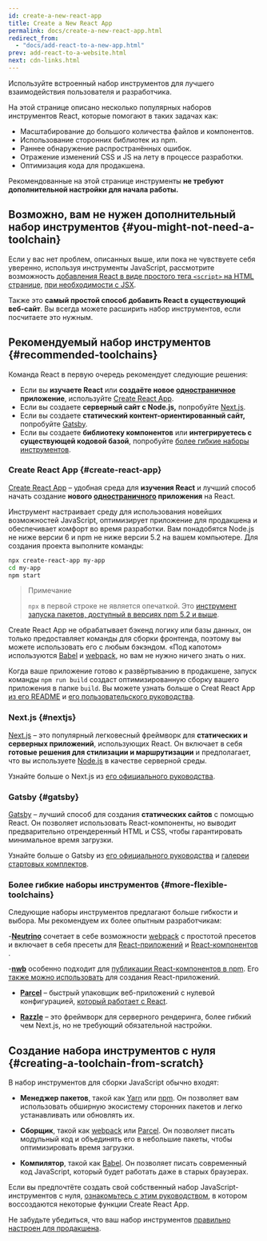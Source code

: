 ```yaml
---
id: create-a-new-react-app
title: Create a New React App
permalink: docs/create-a-new-react-app.html
redirect_from:
  - "docs/add-react-to-a-new-app.html"
prev: add-react-to-a-website.html
next: cdn-links.html
---
```


Используйте встроенный набор инструментов для лучшего взаимодействия пользователя и разработчика. 

На этой странице описано несколько популярных наборов инструментов React, которые помогают в таких задачах как:

* Масштабирование до большого количества файлов и компонентов.
* Использование сторонних библиотек из npm.
* Раннее обнаружение распространённых ошибок.
* Отражение изменений CSS и JS на лету в процессе разработки.
* Оптимизация кода для продакшена.

Рекомендованные на этой странице инструменты **не требуют дополнительной настройки для начала работы.**

## Возможно, вам не нужен дополнительный набор инструментов {#you-might-not-need-a-toolchain}

Если у вас нет проблем, описанных выше, или пока не чувствуете себя уверенно, используя инструменты JavaScript, рассмотрите возможность [добавления React в виде простого тега `<script>` на HTML странице](/docs/add-react-to-a-website.html), [при необходимости с JSX](/docs/add-react-to-a-website.html#optional-try-react-with-jsx).

Также это **самый простой способ добавить React в существующий веб-сайт**. Вы всегда можете расширить набор инструментов, если посчитаете это нужным.


## Рекомендуемый набор инструментов {#recommended-toolchains}

Команда React в первую очередь рекомендует следующие решения:

- Если вы **изучаете React** или **создаёте новое [одностраничное](/docs/glossary.html#single-page-application) приложение**, используйте [Create React App](#create-react-app).
- Если вы создаете **серверный сайт с Node.js,** попробуйте [Next.js](#nextjs).
- Если вы создаете **статический контент-ориентированный сайт,** попробуйте [Gatsby](#gatsby).
- Если вы создаете **библиотеку компонентов** или **интегрируетесь с существующей кодовой базой**, попробуйте [более гибкие наборы инструментов](#more-flexible-toolchains).

### Create React App {#create-react-app}

[Create React App](https://github.com/facebookincubator/create-react-app) – удобная среда для **изучения React** и лучший способ начать создание **нового [одностраничного](/docs/glossary.html#single-page-application) приложения** на React.

Инструмент настраивает среду для использования новейших возможностей JavaScript, оптимизирует приложение для продакшена и обеспечивает комфорт во время разработки. Вам понадобятся Node.js не ниже версии 6 и npm не ниже версии 5.2 на вашем компьютере. Для создания проекта выполните команды:

```bash
npx create-react-app my-app
cd my-app
npm start
```

>Примечание
>
>`npx` в первой строке не является опечаткой. Это [инструмент запуска пакетов, доступный в версиях npm  5.2 и выше](https://medium.com/@maybekatz/introducing-npx-an-npm-package-runner-55f7d4bd282b).


Create React App не обрабатывает бэкенд логику или базы данных, он только предоставляет команды для сборки фронтенда, поэтому вы можете использовать его с любым бэкэндом. «Под капотом» используются [Babel](https://babeljs.io/) и [webpack](https://webpack.js.org/), но вам не нужно ничего знать о них.

Когда ваше приложение готово к развёртыванию в продакшене, запуск команды `npm run build` создаст оптимизированную сборку вашего приложения в папке `build`. Вы можете узнать больше о Creat React App [из его README](https://github.com/facebookincubator/create-react-app#create-react-app--) и [его пользовательского руководства](https://github.com/facebookincubator/create-react-app/blob/master/packages/react-scripts/template/README.md#table-of-contents).

### Next.js {#nextjs}


[Next.js](https://nextjs.org/) – это популярный легковесный фреймворк для **статических и серверных приложений**, использующих React. Он включает в себя **готовые решения для стилизации и маршрутизации** и предполагает, что вы используете [Node.js](https://nodejs.org/) в качестве серверной среды.

Узнайте больше о Next.js из [его официального руководства](https://nextjs.org/learn/). 

### Gatsby {#gatsby}

[Gatsby](https://www.gatsbyjs.org/) – лучший способ для создания **статических сайтов** с помощью React. Он позволяет использовать React-компоненты, но выводит предварительно отрендеренный HTML и CSS, чтобы гарантировать минимальное время загрузки.

Узнайте больше о Gatsby из [его официального руководства](https://www.gatsbyjs.org/docs/) и [галереи стартовых комплектов](https://www.gatsbyjs.org/docs/gatsby-starters/).

### Более гибкие наборы инструментов {#more-flexible-toolchains}                             
Следующие наборы инструментов предлагают больше гибкости и выбора. Мы рекомендуем их более опытным разработчикам:


-**[Neutrino](https://neutrinojs.org/)** сочетает в себе возможности [webpack](https://webpack.js.org/) с простотой пресетов и включает в себя пресеты для [React-приложений](https://neutrinojs.org/packages/react/) и [ React-компонентов](https://neutrinojs.org/packages/react-components/) .

-**[nwb](https://github.com/insin/nwb)** особенно подходит для [публикации React-компонентов в npm](https://github.com/insin/nwb/blob/master/docs/guides/ReactComponents.md#developing-react-components-and-libraries-with-nwb). Его [также можно использовать](https://github.com/insin/nwb/blob/master/docs/guides/ReactApps.md#developing-react-apps-with-nwb) для создания React-приложений.

- **[Parcel](https://parceljs.org/)** – быстрый упаковщик веб-приложений с нулевой конфигурацией, [который работает с React](https://parceljs.org/recipes.html#react).


- **[Razzle](https://github.com/jaredpalmer/razzle)** – это фреймворк для серверного рендеринга, более гибкий чем Next.js, но не требующий обязательной настройки.


## Создание набора инструментов с нуля {#creating-a-toolchain-from-scratch}

В набор инструментов для сборки JavaScript обычно входят:


* **Менеджер пакетов**, такой как [Yarn](https://yarnpkg.com/) или [npm](https://www.npmjs.com/). Он позволяет вам использовать обширную экосистему сторонних пакетов и легко устанавливать или обновлять их.


* **Сборщик**, такой как [webpack](https://webpack.js.org/) или [Parcel](https://parceljs.org/). Он позволяет писать модульный код и объединять его в небольшие пакеты, чтобы оптимизировать время загрузки.


* **Компилятор**, такой как [Babel](https://babeljs.io/). Он позволяет писать современный код JavaScript, который будет работать даже в старых браузерах.

Если вы предпочтёте создать свой собственный набор JavaScript-инструментов с нуля, [ознакомьтесь с этим руководством](https://blog.usejournal.com/creating-a-react-app-from-scratch-f3c693b84658), в котором воссоздаются некоторые функции Create React App.

Не забудьте убедиться, что ваш набор инструментов [правильно настроен для продакшена](/docs/optimizing-performance.html#use-the-production-build).
